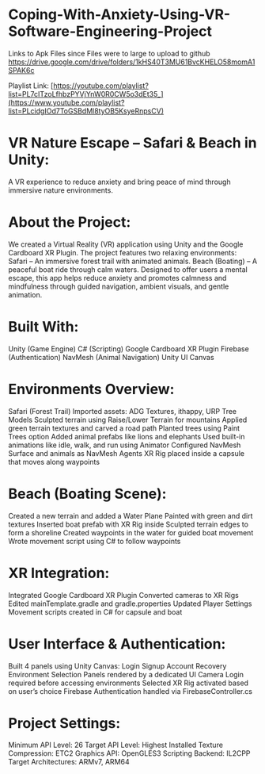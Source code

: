 # Coping-With-Anxiety-Using-VR-Software-Engineering-Project

Links to Apk Files since Files were to large to upload to github
https://drive.google.com/drive/folders/1kHS40T3MU61BvcKHELO58momA1SPAK6c

Playlist Link:
[https://youtube.com/playlist?list=PL7cITzoLfhbzPYVjYnW0R0CW5o3dEt35_](https://www.youtube.com/playlist?list=PLcidgIOd7ToGSBdMl8tyOB5KsyeRnpsCV)


# VR Nature Escape – Safari & Beach in Unity:
A VR experience to reduce anxiety and bring peace of mind through immersive nature environments.

# About the Project:
We created a Virtual Reality (VR) application using Unity and the Google Cardboard XR Plugin. The project features two relaxing environments:
Safari – An immersive forest trail with animated animals.
Beach (Boating) – A peaceful boat ride through calm waters.
Designed to offer users a mental escape, this app helps reduce anxiety and promotes calmness and mindfulness through guided navigation, ambient visuals, and gentle animation.

# Built With:
Unity (Game Engine)
C# (Scripting)
Google Cardboard XR Plugin
Firebase (Authentication)
NavMesh (Animal Navigation)
Unity UI Canvas

# Environments Overview:
Safari (Forest Trail)
Imported assets: ADG Textures, ithappy, URP Tree Models
Sculpted terrain using Raise/Lower Terrain for mountains
Applied green terrain textures and carved a road path
Planted trees using Paint Trees option
Added animal prefabs like lions and elephants
Used built-in animations like idle, walk, and run using Animator
Configured NavMesh Surface and animals as NavMesh Agents
XR Rig placed inside a capsule that moves along waypoints

# Beach (Boating Scene):
Created a new terrain and added a Water Plane
Painted with green and dirt textures
Inserted boat prefab with XR Rig inside
Sculpted terrain edges to form a shoreline
Created waypoints in the water for guided boat movement
Wrote movement script using C# to follow waypoints

# XR Integration:
Integrated Google Cardboard XR Plugin
Converted cameras to XR Rigs
Edited mainTemplate.gradle and gradle.properties
Updated Player Settings
Movement scripts created in C# for capsule and boat


# User Interface & Authentication:
Built 4 panels using Unity Canvas:
Login
Signup
Account Recovery
Environment Selection
Panels rendered by a dedicated UI Camera
Login required before accessing environments
Selected XR Rig activated based on user’s choice
Firebase Authentication handled via FirebaseController.cs


# Project Settings:
Minimum API Level: 26
Target API Level: Highest Installed
Texture Compression: ETC2
Graphics API: OpenGLES3
Scripting Backend: IL2CPP
Target Architectures: ARMv7, ARM64

